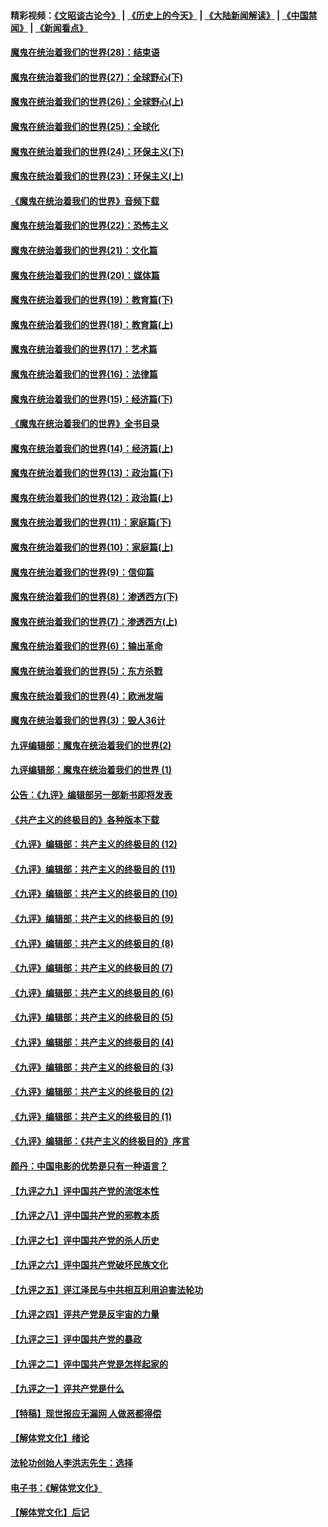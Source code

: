 #### 精彩视频：[《文昭谈古论今》](http://45.32.25.56/wenzhao) | [《历史上的今天》](http://45.32.25.56/today-in-history) | [《大陆新闻解读》](http://45.32.25.56/ntdtv-comedy) | [《中国禁闻》](http://45.32.25.56/ntdtv-news) | [《新闻看点》](http://45.32.25.56/news-insight) 

 #### [魔鬼在统治着我们的世界(28)：结束语](../pages/nsc422/n10936246.md?t=02080822) 

#### [魔鬼在统治着我们的世界(27)：全球野心(下)](../pages/nsc422/n10928319.md?t=02080822) 

#### [魔鬼在统治着我们的世界(26)：全球野心(上)](../pages/nsc422/n10900318.md?t=02080822) 

#### [魔鬼在统治着我们的世界(25)：全球化](../pages/nsc422/n10788205.md?t=02080822) 

#### [魔鬼在统治着我们的世界(24)：环保主义(下)](../pages/nsc422/n10695307.md?t=02080822) 

#### [魔鬼在统治着我们的世界(23)：环保主义(上)](../pages/nsc422/n10688613.md?t=02080822) 

#### [《魔鬼在统治着我们的世界》音频下载](../pages/nsc422/n10635553.md?t=02080822) 

#### [魔鬼在统治着我们的世界(22)：恐怖主义](../pages/nsc422/n10614727.md?t=02080822) 

#### [魔鬼在统治着我们的世界(21)：文化篇](../pages/nsc422/n10597706.md?t=02080822) 

#### [魔鬼在统治着我们的世界(20)：媒体篇](../pages/nsc422/n10586579.md?t=02080822) 

#### [魔鬼在统治着我们的世界(19)：教育篇(下)](../pages/nsc422/n10564808.md?t=02080822) 

#### [魔鬼在统治着我们的世界(18)：教育篇(上)](../pages/nsc422/n10526970.md?t=02080822) 

#### [魔鬼在统治着我们的世界(17)：艺术篇](../pages/nsc422/n10499093.md?t=02080822) 

#### [魔鬼在统治着我们的世界(16)：法律篇](../pages/nsc422/n10485969.md?t=02080822) 

#### [魔鬼在统治着我们的世界(15)：经济篇(下)](../pages/nsc422/n10469975.md?t=02080822) 

#### [《魔鬼在统治着我们的世界》全书目录](../pages/nsc422/n10464261.md?t=02080822) 

#### [魔鬼在统治着我们的世界(14)：经济篇(上)](../pages/nsc422/n10457370.md?t=02080822) 

#### [魔鬼在统治着我们的世界(13)：政治篇(下)](../pages/nsc422/n10448270.md?t=02080822) 

#### [魔鬼在统治着我们的世界(12)：政治篇(上)](../pages/nsc422/n10444576.md?t=02080822) 

#### [魔鬼在统治着我们的世界(11)：家庭篇(下)](../pages/nsc422/n10440961.md?t=02080822) 

#### [魔鬼在统治着我们的世界(10)：家庭篇(上)](../pages/nsc422/n10435448.md?t=02080822) 

#### [魔鬼在统治着我们的世界(9)：信仰篇](../pages/nsc422/n10432159.md?t=02080822) 

#### [魔鬼在统治着我们的世界(8)：渗透西方(下)](../pages/nsc422/n10429603.md?t=02080822) 

#### [魔鬼在统治着我们的世界(7)：渗透西方(上)](../pages/nsc422/n10426013.md?t=02080822) 

#### [魔鬼在统治着我们的世界(6)：输出革命](../pages/nsc422/n10421536.md?t=02080822) 

#### [魔鬼在统治着我们的世界(5)：东方杀戮](../pages/nsc422/n10417707.md?t=02080822) 

#### [魔鬼在统治着我们的世界(4)：欧洲发端](../pages/nsc422/n10414890.md?t=02080822) 

#### [魔鬼在统治着我们的世界(3)：毁人36计](../pages/nsc422/n10411583.md?t=02080822) 

#### [九评编辑部：魔鬼在统治着我们的世界(2)](../pages/nsc422/n10410036.md?t=02080822) 

#### [九评编辑部：魔鬼在统治着我们的世界 (1)](../pages/nsc422/n10406825.md?t=02080822) 

#### [公告：《九评》编辑部另一部新书即将发表](../pages/nsc422/n10405104.md?t=02080822) 

#### [《共产主义的终极目的》各种版本下载](../pages/nsc422/n10022138.md?t=02080822) 

#### [《九评》编辑部：共产主义的终极目的 (12)](../pages/nsc422/n9933272.md?t=02080822) 

#### [《九评》编辑部：共产主义的终极目的 (11)](../pages/nsc422/n9924973.md?t=02080822) 

#### [《九评》编辑部：共产主义的终极目的 (10)](../pages/nsc422/n9920883.md?t=02080822) 

#### [《九评》编辑部：共产主义的终极目的 (9)](../pages/nsc422/n9916363.md?t=02080822) 

#### [《九评》编辑部：共产主义的终极目的 (8)](../pages/nsc422/n9912488.md?t=02080822) 

#### [《九评》编辑部：共产主义的终极目的 (7)](../pages/nsc422/n9901176.md?t=02080822) 

#### [《九评》编辑部：共产主义的终极目的 (6)](../pages/nsc422/n9899359.md?t=02080822) 

#### [《九评》编辑部：共产主义的终极目的 (5)](../pages/nsc422/n9893174.md?t=02080822) 

#### [《九评》编辑部：共产主义的终极目的 (4)](../pages/nsc422/n9891246.md?t=02080822) 

#### [《九评》编辑部：共产主义的终极目的 (3)](../pages/nsc422/n9879879.md?t=02080822) 

#### [《九评》编辑部：共产主义的终极目的 (2)](../pages/nsc422/n9876205.md?t=02080822) 

#### [《九评》编辑部：共产主义的终极目的 (1)](../pages/nsc422/n9865857.md?t=02080822) 

#### [《九评》编辑部：《共产主义的终极目的》序言](../pages/nsc422/n9862666.md?t=02080822) 

#### [颜丹：中国电影的优势是只有一种语言？](../pages/nsc422/n9583062.md?t=02080822) 

#### [【九评之九】评中国共产党的流氓本性](../pages/nsc422/n737542.md?t=02080822) 

#### [【九评之八】评中国共产党的邪教本质](../pages/nsc422/n735942.md?t=02080822) 

#### [【九评之七】评中国共产党的杀人历史](../pages/nsc422/n733806.md?t=02080822) 

#### [【九评之六】评中国共产党破坏民族文化](../pages/nsc422/n731667.md?t=02080822) 

#### [【九评之五】评江泽民与中共相互利用迫害法轮功](../pages/nsc422/n730058.md?t=02080822) 

#### [【九评之四】评共产党是反宇宙的力量](../pages/nsc422/n727814.md?t=02080822) 

#### [【九评之三】评中国共产党的暴政](../pages/nsc422/n725597.md?t=02080822) 

#### [【九评之二】评中国共产党是怎样起家的](../pages/nsc422/n723946.md?t=02080822) 

#### [【九评之一】评共产党是什么](../pages/nsc422/n722529.md?t=02080822) 

#### [【特稿】现世报应无漏网 人做恶都得偿](../pages/nsc422/n4215167.md?t=02080822) 

#### [【解体党文化】绪论](../pages/nsc422/n1449356.md?t=02080822) 

#### [法轮功创始人李洪志先生：选择](../pages/nsc422/n3580738.md?t=02080822) 

#### [电子书：《解体党文化》](../pages/nsc422/n1573484.md?t=02080822) 

#### [【解体党文化】后记](../pages/nsc422/n1531999.md?t=02080822) 

